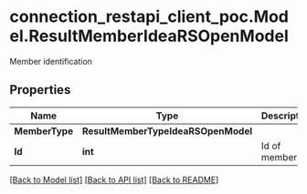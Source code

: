 # connection_restapi_client_poc.Model.ResultMemberIdeaRSOpenModel
Member identification

## Properties

Name | Type | Description | Notes
------------ | ------------- | ------------- | -------------
**MemberType** | **ResultMemberTypeIdeaRSOpenModel** |  | [optional] 
**Id** | **int** | Id of member | [optional] 

[[Back to Model list]](../README.md#documentation-for-models) [[Back to API list]](../README.md#documentation-for-api-endpoints) [[Back to README]](../README.md)

